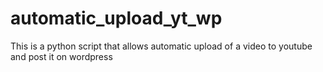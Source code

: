 # automatic_upload_yt_wp
This is a python script that allows automatic upload of a video to youtube and post it on wordpress
